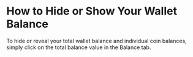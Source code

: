 # How to Hide or Show Your Wallet Balance

To hide or reveal your total wallet balance and individual coin balances, simply click on the total balance value in the Balance tab.
